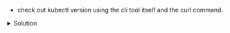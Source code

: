 
* check out kubectl version using the cli tool itself and the curl command.

<details>
  <summary>Solution</summary>
    <pre><code>    
        kubectl version
        KUBE_API=$(kubectl config view -o jsonpath='{.clusters[0].cluster.server}')
        curl -k $KUBE_API/version
    </code></pre>
</details>